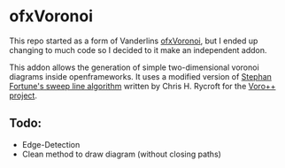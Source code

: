 # ofxVoronoi

This repo started as a form of Vanderlins [ofxVoronoi](https://github.com/vanderlin/ofxVoronoi), but I ended up changing to much code so I decided to it make an independent addon.

This addon allows the generation of simple two-dimensional voronoi diagrams inside openframeworks. It uses a modified version of [Stephan Fortune's sweep line algorithm](http://ect.bell-labs.com/who/sjf/) written by Chris H. Rycroft for the [Voro++ project](http://math.lbl.gov/voro++/).

## Todo:

- Edge-Detection
- Clean method to draw diagram (without closing paths)
